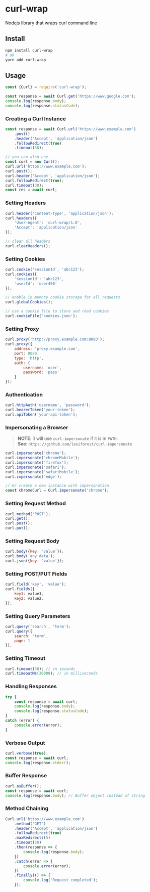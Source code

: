 # curl-wrap
Nodejs library that wraps curl command line

## Install
```sh
npm install curl-wrap
# OR
yarn add curl-wrap
```

## Usage

```js
const {Curl} = require('curl-wrap');

const response = await Curl.get('https://www.google.com');
console.log(response.body);
console.log(response.statusCode);
```

### Creating a Curl Instance

```js
const response = await Curl.url('https://www.example.com')
    .post()
    .header('Accept', 'application/json')
    .followRedirect(true)
    .timeout(30);

// you can also use
const curl = new Curl();
curl.url('https://www.example.com');
curl.post();
curl.header('Accept', 'application/json');
curl.followRedirect(true);
curl.timeout(30);
const res = await curl;
```

### Setting Headers

```js
curl.header('Content-Type', 'application/json');
curl.headers({
    'User-Agent': 'curl-wrap/1.0',
    'Accept': 'application/json'
});

// clear all headers
curl.clearHeaders();
```

### Setting Cookies

```js
curl.cookie('sessionId', 'abc123');
curl.cookies({
    'sessionId': 'abc123',
    'userId': 'user456'
});

// enable in memory cookie storage for all requests
curl.globalCookies();

// use a cookie file to store and read cookies
curl.cookieFile('cookies.json');
```

### Setting Proxy

```js
curl.proxy('http://proxy.example.com:8080');
curl.proxy({
    address: 'proxy.example.com',
    port: 8080,
    type: 'http',
    auth: {
        username: 'user',
        password: 'pass'
    }
});
```

### Authentication

```js
curl.httpAuth('username', 'password');
curl.bearerToken('your-token');
curl.apiToken('your-api-token');
```

### Impersonating a Browser

> **NOTE**: it will use `curl-impersonate` if it is in `PATH`.  
> **See**: `https://github.com/lexiforest/curl-impersonate`

```js
curl.impersonate('chrome');
curl.impersonate('chromeMobile');
curl.impersonate('firefox');
curl.impersonate('safari');
curl.impersonate('safariMobile');
curl.impersonate('edge');

// Or create a new instance with impersonation
const chromeCurl = Curl.impersonate('chrome');
```

### Setting Request Method

```js
curl.method('POST');
curl.get();
curl.post();
curl.put();
```

### Setting Request Body

```js
curl.body({key: 'value'});
curl.body('any data');
curl.json({key: 'value'});
```

### Setting POST/PUT Fields

```js
curl.field('key', 'value');
curl.fields({
    key1: value1,
    key2: value2,
});
```

### Setting Query Parameters

```js
curl.query('search', 'term');
curl.query({
    search: 'term',
    page: 1
});
```

### Setting Timeout

```js
curl.timeout(30); // in seconds
curl.timeoutMs(30000); // in milliseconds
```

### Handling Responses

```js
try {
    const response = await curl;
    console.log(response.body);
    console.log(response.statusCode);
}
catch (error) {
    console.error(error);
}
```

### Verbose Output

```js
curl.verbose(true);
const response = await curl;
console.log(response.stderr);
```

### Buffer Response

```js
curl.asBuffer();
const response = await curl;
console.log(response.body); // Buffer object instead of string
```

### Method Chaining

```js
Curl.url('https://www.example.com')
    .method('GET')
    .header('Accept', 'application/json')
    .followRedirect(true)
    .maxRedirects(5)
    .timeout(30)
    .then(response => {
        console.log(response.body);
    })
    .catch(error => {
        console.error(error);
    })
    .finally(() => {
        console.log('Request completed');
    });
```
